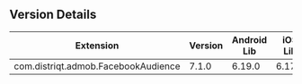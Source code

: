 ## Version Details

| Extension | Version | Android Lib | iOS Lib |
| --- | --- | --- | --- |
| com.distriqt.admob.FacebookAudience | 7.1.0 | 6.19.0 | 6.17.1 |
